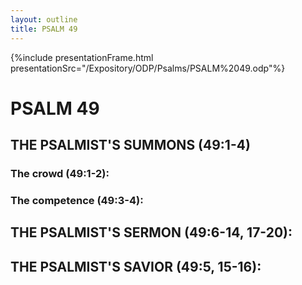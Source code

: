 ```yaml
---
layout: outline
title: PSALM 49
---
```

{%include presentationFrame.html presentationSrc="/Expository/ODP/Psalms/PSALM%2049.odp"%}

# PSALM 49 
## THE PSALMIST\'S SUMMONS (49:1-4) 
###  The crowd (49:1-2): 
###  The competence (49:3-4): 
## THE PSALMIST\'S SERMON (49:6-14, 17-20): 
## THE PSALMIST\'S SAVIOR (49:5, 15-16): 
